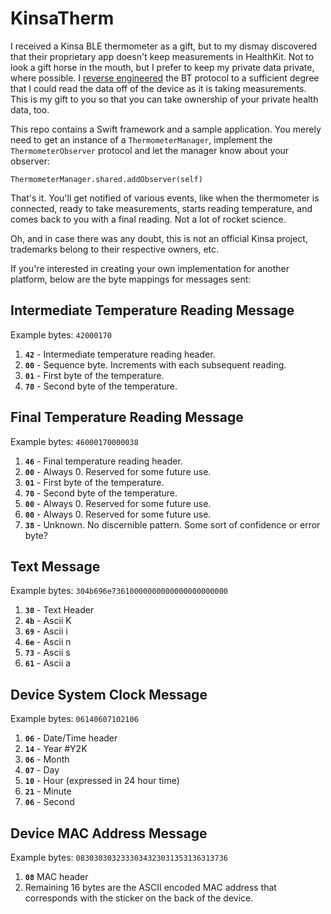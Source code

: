 # KinsaTherm

I received a Kinsa BLE thermometer as a gift, but to my dismay discovered that their proprietary app doesn't keep measurements in HealthKit.  Not to look a gift horse in the mouth, but I prefer to keep my private data private, where possible.  I [reverse engineered](https://waynehartman.com/posts/reverse-engineering-the-kinsa-smart-thermometer.html) the BT protocol to a sufficient degree that I could read the data off of the device as it is taking measurements.  This is my gift to you so that you can take ownership of your private health data, too.

This repo contains a Swift framework and a sample application.  You merely need to get an instance of a `ThermometerManager`, implement the `ThermometerObserver` protocol and let the manager know about your observer:

    ThermometerManager.shared.addObserver(self)

That's it.  You'll get notified of various events, like when the thermometer is connected, ready to take measurements, starts reading temperature, and comes back to you with a final reading.  Not a lot of rocket science.

Oh, and in case there was any doubt, this is not an official Kinsa project, trademarks belong to their respective owners, etc.

If you're interested in creating your own implementation for another platform, below are the byte mappings for messages sent:

## Intermediate Temperature Reading Message

Example bytes: `42000170`

1. **`42`** - Intermediate temperature reading header.
2. **`00`** - Sequence byte.  Increments with each subsequent reading.
3. **`01`** - First byte of the temperature.
4. **`70`** - Second byte of the temperature.

## Final Temperature Reading Message

Example bytes: `46000170000038`  

1. **`46`** - Final temperature reading header.
2. **`00`** - Always 0. Reserved for some future use.
3. **`01`** - First byte of the temperature.
4. **`70`** - Second byte of the temperature.
5. **`00`** - Always 0. Reserved for some future use.
6. **`00`** - Always 0. Reserved for some future use.
7. **`38`** - Unknown.  No discernible pattern.  Some sort of confidence or error byte?

## Text Message

Example bytes: `304b696e73610000000000000000000000`

1. **`30`** - Text Header
2. **`4b`** - Ascii K
3. **`69`** - Ascii i
4. **`6e`** - Ascii n
5. **`73`** - Ascii s
6. **`61`** - Ascii a

## Device System Clock Message

Example bytes: `06140607102106`

1. **`06`** - Date/Time header
2. **`14`** - Year #Y2K
3. **`06`** - Month
4. **`07`** - Day
5. **`10`** - Hour (expressed in 24 hour time)
6. **`21`** - Minute
7. **`06`** - Second

## Device MAC Address Message

Example bytes: `0830303032333034323031353136313736`

1. **`08`** MAC header
2. Remaining 16 bytes are the ASCII encoded MAC address that corresponds with the sticker on the back of the device.


